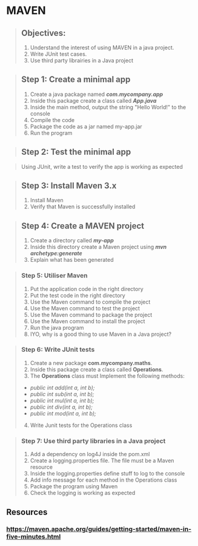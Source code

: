 # MAVEN
> ## Objectives:
> 
> 1. Understand the interest of using MAVEN in a java project.
> 2. Write JUnit test cases.
> 3. Use third party librairies in a Java project

> ## Step 1: Create a minimal app
> 
> 1. Create a java package named ***com.mycompany.app***
> 2. Inside this package create a class called ***App.java***
> 3. Inside the main method, output the string "Hello World!" to the console
> 4. Compile the code
> 5. Package the code as a jar named my-app.jar
> 6. Run the program

> ## Step 2: Test the minimal app

> Using JUnit, write a test to verify the app is working as expected

> ## Step 3: Install Maven 3.x
>
> 1. Install Maven
> 2. Verify that Maven is successfully installed

> ## Step 4: Create a MAVEN project  
> 
> 1. Create a directory called ***my-app***
> 2. Inside this directory create a Maven project using ***mvn archetype:generate***
> 3. Explain what has been generated

> ### Step 5: Utiliser Maven 
>
> 1. Put the application code in the right directory
> 2. Put the test code in the right directory
> 3. Use the Maven command to compile the project
> 4. Use the Maven command to test the project
> 5. Use the Maven command to package the project
> 6. Use the Maven command to install the project
> 7. Run the java program
> 8. IYO, why is a good thing to use Maven in a Java project?


> ### Step 6: Write JUnit tests
> 
> 1. Create a new package **com.mycompany.maths**.
> 2. Inside this package  create a class called **Operations**.
> 3. The **Operations** class must Implement the following methods:
> 	- *public int add(int a, int b);*
> 	- *public int sub(int a, int b);*
> 	- *public int mul(int a, int b);*
> 	- *public int div(int a, int b);*
> 	- *public int mod(int a, int b);*
> 4. Write Junit tests for the Operations class 


> ### Step 7: Use third party libraries in a Java project
>
> 1. Add a dependency on log4J inside the pom.xml
> 2. Create a logging.properties file. The file must be a Maven resource
> 3. Inside the logging.properties define stuff to log to the console
> 4. Add info message for each method in the Operations class
> 5. Package the program using Maven
> 6. Check the logging is working as expected








## Resources
### https://maven.apache.org/guides/getting-started/maven-in-five-minutes.html




